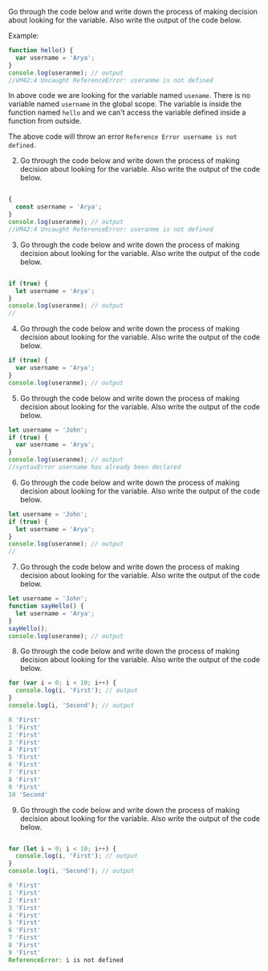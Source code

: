 Go through the code below and write down the process of making decision about looking for the variable. Also write the output of the code below.

Example:

```js
function hello() {
  var username = 'Arya';
}
console.log(useranme); // output
//VM42:4 Uncaught ReferenceError: useranme is not defined
```

In above code we are looking for the variable named `usename`. There is no variable named `username` in the global scope. The variable is inside the function named `hello` and we can't access the variable defined inside a function from outside.

The above code will throw an error `Reference Error username is not defined`.

2. Go through the code below and write down the process of making decision about looking for the variable. Also write the output of the code below.

```js

{
  const username = 'Arya';
}
console.log(useranme); // output
//VM42:4 Uncaught ReferenceError: useranme is not defined

```

3. Go through the code below and write down the process of making decision about looking for the variable. Also write the output of the code below.

```js

if (true) {
  let username = 'Arya';
}
console.log(useranme); // output
//
```

4. Go through the code below and write down the process of making decision about looking for the variable. Also write the output of the code below.

```js
if (true) {
  var username = 'Arya';
}
console.log(useranme); // output
```

5. Go through the code below and write down the process of making decision about looking for the variable. Also write the output of the code below.

```js
let username = 'John';
if (true) {
  var username = 'Arya';
}
console.log(useranme); // output
//syntaxError username has already been declared

```

6. Go through the code below and write down the process of making decision about looking for the variable. Also write the output of the code below.

```js
let username = 'John';
if (true) {
  let username = 'Arya';
}
console.log(useranme); // output
//
```

7. Go through the code below and write down the process of making decision about looking for the variable. Also write the output of the code below.

```js
let username = 'John';
function sayHello() {
  let username = 'Arya';
}
sayHello();
console.log(useranme); // output
```

8. Go through the code below and write down the process of making decision about looking for the variable. Also write the output of the code below.

```js
for (var i = 0; i < 10; i++) {
  console.log(i, 'First'); // output
}
console.log(i, 'Second'); // output

0 'First'
1 'First'
2 'First'
3 'First'
4 'First'
5 'First'
6 'First'
7 'First'
8 'First'
9 'First'
10 'Second'

```

9. Go through the code below and write down the process of making decision about looking for the variable. Also write the output of the code below.

```js

for (let i = 0; i < 10; i++) {
  console.log(i, 'First'); // output
}
console.log(i, 'Second'); // output

0 'First'
1 'First'
2 'First'
3 'First'
4 'First'
5 'First'
6 'First'
7 'First'
8 'First'
9 'First'
ReferenceError: i is not defined

```
